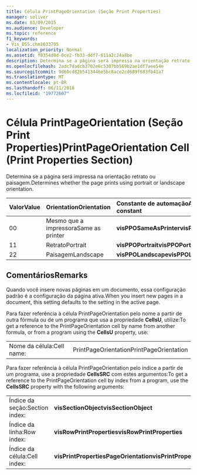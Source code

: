 ```yaml
---
title: Célula PrintPageOrientation (Seção Print Properties)
manager: soliver
ms.date: 03/09/2015
ms.audience: Developer
ms.topic: reference
f1_keywords:
- Vis_DSS.chm1033795
localization_priority: Normal
ms.assetid: f8354d0d-0ce2-fb33-ddf7-611a2c24a8be
description: Determina se a página será impressa na orientação retrato ou paisagem.
ms.openlocfilehash: 2adc7dadcb3702e6c5307bb569b2ae1df7aee54e
ms.sourcegitcommit: 9d60cd82b5413446e5bc8ace2cd689f683fb41a7
ms.translationtype: MT
ms.contentlocale: pt-BR
ms.lasthandoff: 06/11/2018
ms.locfileid: "19772607"
---
```

# <a name="printpageorientation-cell-print-properties-section"></a><span data-ttu-id="1f3db-103">Célula PrintPageOrientation (Seção Print Properties)</span><span class="sxs-lookup"><span data-stu-id="1f3db-103">PrintPageOrientation Cell (Print Properties Section)</span></span>

<span data-ttu-id="1f3db-104">Determina se a página será impressa na orientação retrato ou paisagem.</span><span class="sxs-lookup"><span data-stu-id="1f3db-104">Determines whether the page prints using portrait or landscape orientation.</span></span>
  
|<span data-ttu-id="1f3db-105">**Valor**</span><span class="sxs-lookup"><span data-stu-id="1f3db-105">**Value**</span></span>|<span data-ttu-id="1f3db-106">**Orientation**</span><span class="sxs-lookup"><span data-stu-id="1f3db-106">**Orientation**</span></span>|<span data-ttu-id="1f3db-107">**Constante de automação**</span><span class="sxs-lookup"><span data-stu-id="1f3db-107">**Automation constant**</span></span>|
|:-----|:-----|:-----|
| <span data-ttu-id="1f3db-108">0</span><span class="sxs-lookup"><span data-stu-id="1f3db-108">0</span></span>  <br/> | <span data-ttu-id="1f3db-109">Mesmo que a impressora</span><span class="sxs-lookup"><span data-stu-id="1f3db-109">Same as printer</span></span>  <br/> |<span data-ttu-id="1f3db-110">**visPPOSameAsPrinter**</span><span class="sxs-lookup"><span data-stu-id="1f3db-110">**visPPOSameAsPrinter**</span></span> <br/> |
| <span data-ttu-id="1f3db-111">1</span><span class="sxs-lookup"><span data-stu-id="1f3db-111">1</span></span>  <br/> | <span data-ttu-id="1f3db-112">Retrato</span><span class="sxs-lookup"><span data-stu-id="1f3db-112">Portrait</span></span>  <br/> |<span data-ttu-id="1f3db-113">**visPPOPortrait**</span><span class="sxs-lookup"><span data-stu-id="1f3db-113">**visPPOPortrait**</span></span> <br/> |
|<span data-ttu-id="1f3db-114">2</span><span class="sxs-lookup"><span data-stu-id="1f3db-114">2</span></span>  <br/> |<span data-ttu-id="1f3db-115">Paisagem</span><span class="sxs-lookup"><span data-stu-id="1f3db-115">Landscape</span></span>  <br/> |<span data-ttu-id="1f3db-116">**visPPOLandscape**</span><span class="sxs-lookup"><span data-stu-id="1f3db-116">**visPPOLandscape**</span></span> <br/> |
   
## <a name="remarks"></a><span data-ttu-id="1f3db-117">Comentários</span><span class="sxs-lookup"><span data-stu-id="1f3db-117">Remarks</span></span>

<span data-ttu-id="1f3db-118">Quando você insere novas páginas em um documento, essa configuração padrão é a configuração da página ativa.</span><span class="sxs-lookup"><span data-stu-id="1f3db-118">When you insert new pages in a document, this setting defaults to the setting in the active page.</span></span>
  
<span data-ttu-id="1f3db-119">Para fazer referência à célula PrintPageOrientation pelo nome a partir de outra fórmula ou de um programa que usa a propriedade **CellsU**, utilize:</span><span class="sxs-lookup"><span data-stu-id="1f3db-119">To get a reference to the PrintPageOrientation cell by name from another formula, or from a program using the **CellsU** property, use:</span></span> 
  
|||
|:-----|:-----|
| <span data-ttu-id="1f3db-120">Nome da célula:</span><span class="sxs-lookup"><span data-stu-id="1f3db-120">Cell name:</span></span>  <br/> | <span data-ttu-id="1f3db-121">PrintPageOrientation</span><span class="sxs-lookup"><span data-stu-id="1f3db-121">PrintPageOrientation</span></span>  <br/> |
   
<span data-ttu-id="1f3db-122">Para fazer referência à célula PrintPageOrientation pelo índice a partir de um programa, use a propriedade **CellsSRC** com estes argumentos:</span><span class="sxs-lookup"><span data-stu-id="1f3db-122">To get a reference to the PrintPageOrientation cell by index from a program, use the **CellsSRC** property with the following arguments:</span></span> 
  
|||
|:-----|:-----|
| <span data-ttu-id="1f3db-123">Índice da seção:</span><span class="sxs-lookup"><span data-stu-id="1f3db-123">Section index:</span></span>  <br/> |<span data-ttu-id="1f3db-124">**visSectionObject**</span><span class="sxs-lookup"><span data-stu-id="1f3db-124">**visSectionObject**</span></span> <br/> |
| <span data-ttu-id="1f3db-125">Índice da linha:</span><span class="sxs-lookup"><span data-stu-id="1f3db-125">Row index:</span></span>  <br/> |<span data-ttu-id="1f3db-126">**visRowPrintProperties**</span><span class="sxs-lookup"><span data-stu-id="1f3db-126">**visRowPrintProperties**</span></span> <br/> |
| <span data-ttu-id="1f3db-127">Índice da célula:</span><span class="sxs-lookup"><span data-stu-id="1f3db-127">Cell index:</span></span>  <br/> |<span data-ttu-id="1f3db-128">**visPrintPropertiesPageOrientation**</span><span class="sxs-lookup"><span data-stu-id="1f3db-128">**visPrintPropertiesPageOrientation**</span></span> <br/> |
   

